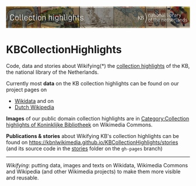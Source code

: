 ![Banner](banners/KBTopstukkenBannerWikimedia_EN.jpg)
# KBCollectionHighlights
Code, data and stories about Wikifying(*) the [collection highlights](https://www.kb.nl/galerij/digitale-topstukken) of the KB, the national library of the Netherlands. 

Currently most **data** on the KB collection highlights can be found on our project pages on 
* [Wikidata](https://www.wikidata.org/wiki/Wikidata:WikiProject_Collection_highlights_National_Library_of_the_Netherlands) and on 
* [Dutch Wikipedia](https://nl.wikipedia.org/wiki/Wikipedia:GLAM/Koninklijke_Bibliotheek_en_Nationaal_Archief/Topstukken)

**Images** of our public domain collection highlights are in [Category:Collection highlights of Koninklijke Bibliotheek](https://commons.wikimedia.org/wiki/Category:Collection_highlights_of_Koninklijke_Bibliotheek) on Wikimedia Commons.

**Publications & stories** about Wikifying KB's collection highlights can be found on https://kbnlwikimedia.github.io/KBCollectionHighlights/stories (and its source code in the [stories](https://github.com/KBNLwikimedia/KBCollectionHighlights/tree/gh-pages/stories) folder on the ```gh-pages``` branch)

------------
*Wikifying*: putting data, images and texts on Wikidata, Wikimedia Commons and Wikipedia (and other Wikimedia projects) to make them more visible and reusable.
